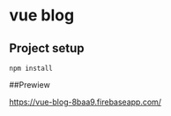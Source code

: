 # vue blog

## Project setup
```
npm install
```

##Prewiew

https://vue-blog-8baa9.firebaseapp.com/



